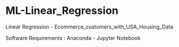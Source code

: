 # ML-Linear_Regression

Linear Regression - Ecommerce_customers_with_USA_Housing_Data

Software Requirements : Anaconda - Jupyter Notebook

